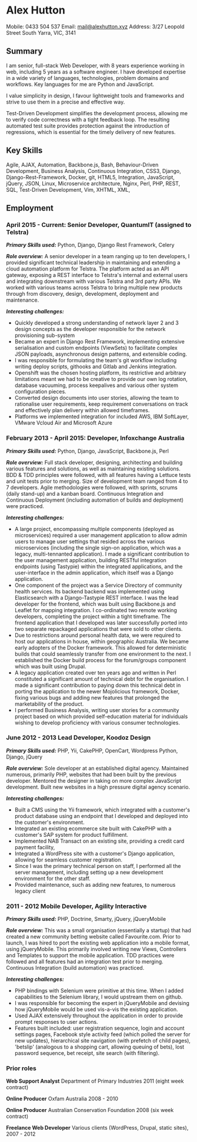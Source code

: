 Alex Hutton
===========
Mobile: 0433 504 537
Email: mail@alexhutton.xyz
Address: 3/27 Leopold Street
South Yarra, VIC, 3141

## Summary ##
I am senior, full-stack Web Developer, with 8 years experience working in web, including 5 years as a software engineer. I have developed expertise in a wide variety of languages, technologies, problem domains and workflows. Key languages for me are Python and JavaScript. 

I value simplicity in design, I favour lightweight tools and frameworks and strive to use them in a precise and effective way.

Test-Driven Development simplifies the development process, allowing me to verify code correctness with a tight feedback loop. The resulting automated test suite provides protection against the introduction of regressions, which is essential for the timely delivery of new features.

## Key Skills ##
Agile,
AJAX,
Automation,
Backbone.js,
Bash,
Behaviour-Driven Development,
Business Analysis,
Continuous Integration,
CSS3,
Django,
Django-Rest-Framework,
Docker,
git,
HTML5,
Integration,
JavaScript,
jQuery,
JSON,
Linux,
Microservice architecture,
Nginx,
Perl,
PHP,
REST,
SQL,
Test-Driven Development,
Vim,
XHTML,
XML,

## Employment ##
### April 2015 - Current: Senior Developer, QuantumIT (assigned to Telstra) ###

__*Primary Skills used:*__ Python, Django, Django Rest Framework, Celery

__*Role overview:*__ A senior developer in a team ranging up to ten developers, I provided significant technical leadership in maintaining and extending a cloud automation platform for Telstra. The platform acted as an API gateway, exposing a REST interface to Telstra's internal and external users and integrating downstream with various Telstra and 3rd party APIs. We worked with various teams across Telstra to bring multiple new products through from discovery, design, development, deployment and maintenance.

__*Interesting challenges:*__

- Quickly developed a strong understanding of network layer 2 and 3 design concepts as the developer responsible for the network provisioning sub-system
- Became an expert in Django Rest Framework, implementing extensive serialisation and custom endpoints (ViewSets) to facilitate complex JSON payloads, asynchronous design patterns, and extensible coding.
- I was responsible for formulating the team's git workflow including writing deploy scripts, githooks and Gitlab and Jenkins integration.
- Openshift was the chosen hosting platform, its restrictive and arbitrary limitations meant we had to be creative to provide our own log rotation, database vacuuming, process keepalives and various other system configuration pieces.
- Converted design documents into user stories, allowing the team to
	rationalise user requirements, keep requirement conversations on track and effectively plan delivery within allowed timeframes.
- Platforms we implemented integration for included AWS, IBM SoftLayer, VMware Vcloud Air and Microsoft Azure

### February 2013 - April 2015: Developer, Infoxchange Australia ###

__*Primary Skills used:*__ Python, Django, JavaScript, Backbone.js, Perl

__*Role overview:*__ Full stack developer, designing, architecting and building various features and solutions, as well as maintaining existing solutions. BDD & TDD principles were followed, with all features having a Lettuce tests and unit tests prior to merging. Size of development team ranged from 4 to 7 developers. Agile methodologies were followed, with sprints, scrums (daily stand-up) and a kanban board. Continuous Integration and Continuous Deployment (including automation of builds and deployment) were practiced.

__*Interesting challenges:*__

- A large project, encompassing multiple components (deployed as microservices)
	required a user management application to allow admin users to manage user settings that resided across the various microservices (including the single sign-on application, which was a legacy, multi-tennanted application). I made a significant contribution to the user management application, building RESTful integration endpoints (using Tastypie) within the integrated applications, and the user-interface in the admin application, which itself was a Django application.
- One component of the project was a Service Directory of community health
	services. Its backend backend was implemented using Elasticsearch with a Django-Tastypie REST interface. I was the lead developer for the frontend, which was built using Backbone.js and Leaflet for mapping integration. I co-ordinated two remote working developers, completing the project within a tight timeframe. The frontend application that I developed was later successfully ported into two separate repackaged applications that were sold to other clients.
- Due to restrictions around personal health data, we were required to host our applications in house, within geographic Australia. We became early adopters of the Docker framework. This allowed for deterministic builds that could seamlessly transfer from one environment to the next. I established the Docker build process for the forum/groups component which was built using Drupal.
- A legacy application created over ten years ago and written in Perl constituted a significant amount of technical debt for the organisation. I made a significant contribution to paying down this technical debt in porting the application to the newer Mojolicious framework, Docker, fixing various bugs and adding new features that prolonged the marketability of the product.
- I performed Business Analysis, writing user stories for a community project based on which provided self-education material for individuals wishing to develop proficiency with various consumer technologies.

### June 2012 - 2013 Lead Developer, Koodoz Design ###

__*Primary Skills used:*__ PHP, Yii, CakePHP, OpenCart, Wordpress Python, Django, jQuery

__*Role overview:*__ Sole developer at an established digital agency. Maintained numerous, primarily PHP, websites that had been built by the previous developer. Mentored the designer in taking on more complex JavaScript development. Built new websites in a high pressure digital agency scenario.

__*Interesting challenges:*__

- Built a CMS using the Yii framework, which integrated with a customer's product database using an endpoint that I developed and deployed into the customer's environment.
- Integrated an existing ecommerce site built with CakePHP with a customer's SAP system for product fulfillment.
- Implemented NAB Transact on an existing site, providing a credit card payment facility,
- Integrated a WordPress site with a customer's Django application, allowing for seamless customer registration.
- Since I was the primary technical person on staff, I performed all the server management, including setting up a new development environment for the other staff.
- Provided maintenance, such as adding new features, to numerous legacy client

### 2011 - 2012 Mobile Developer, Agility Interactive ###

__*Primary Skills used:*__ PHP, Doctrine, Smarty, jQuery, jQueryMobile

__*Role overview:*__ This was a small organisation (essentially a startup) that had created a new community betting website called Favourite.com. Prior to launch, I was hired to port the existing web application into a mobile format, using jQueryMobile. This primarily involved writing new Views, Controllers and Templates to support the mobile application. TDD practices were followed and all features had an integration test prior to merging. Continuous Integration (build automation) was practiced.

__*Interesting challenges:*__

- PHP bindings with Selenium were primitive at this time. When I added capabilities to the Selenium library, I would upstream them on github.
- I was responsible for becoming the expert in jQueryMobile and devising how jQueryMobile would be used vis-a-vis the existing application.
- Used AJAX extensively throughout the application in order to provide prompt responses to user actions.
- Features built included: user registration sequence, login and account settings pages, Facebook style activity feed (which polled the server for new updates), hierarchical site navigation (with prefetch of child pages), 'betslip' (analogous to a shopping cart, allowing queuing of bets), lost password sequence, bet receipt, site search (with filtering).

### Prior roles ###
**Web Support Analyst**
Department of Primary Industries 2011 (eight week contract)

**Online Producer**
Oxfam Australia 2008 - 2010

**Online Producer**
Australian Conservation Foundation 2008 (six week contract)

**Freelance Web Developer**
Various clients (WordPress, Drupal, static sites), 2007 - 2012
